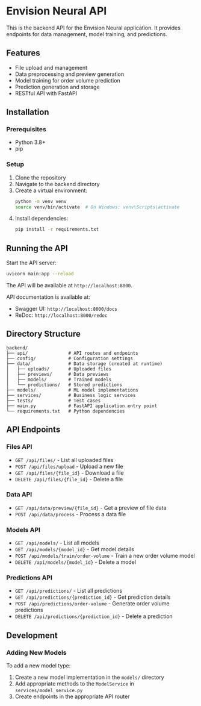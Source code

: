 # Envision Neural API

This is the backend API for the Envision Neural application. It provides endpoints for data management, model training, and predictions.

## Features

- File upload and management
- Data preprocessing and preview generation
- Model training for order volume prediction
- Prediction generation and storage
- RESTful API with FastAPI

## Installation

### Prerequisites

- Python 3.8+
- pip

### Setup

1. Clone the repository
2. Navigate to the backend directory
3. Create a virtual environment:
   ```bash
   python -m venv venv
   source venv/bin/activate  # On Windows: venv\Scripts\activate
   ```
4. Install dependencies:
   ```bash
   pip install -r requirements.txt
   ```

## Running the API

Start the API server:

```bash
uvicorn main:app --reload
```

The API will be available at `http://localhost:8000`.

API documentation is available at:
- Swagger UI: `http://localhost:8000/docs`
- ReDoc: `http://localhost:8000/redoc`

## Directory Structure

```
backend/
├── api/               # API routes and endpoints
├── config/            # Configuration settings
├── data/              # Data storage (created at runtime)
│   ├── uploads/       # Uploaded files
│   ├── previews/      # Data previews
│   ├── models/        # Trained models
│   └── predictions/   # Stored predictions
├── models/            # ML model implementations
├── services/          # Business logic services
├── tests/             # Test cases
├── main.py            # FastAPI application entry point
└── requirements.txt   # Python dependencies
```

## API Endpoints

### Files API

- `GET /api/files/` - List all uploaded files
- `POST /api/files/upload` - Upload a new file
- `GET /api/files/{file_id}` - Download a file
- `DELETE /api/files/{file_id}` - Delete a file

### Data API

- `GET /api/data/preview/{file_id}` - Get a preview of file data
- `POST /api/data/process` - Process a data file

### Models API

- `GET /api/models/` - List all models
- `GET /api/models/{model_id}` - Get model details
- `POST /api/models/train/order-volume` - Train a new order volume model
- `DELETE /api/models/{model_id}` - Delete a model

### Predictions API

- `GET /api/predictions/` - List all predictions
- `GET /api/predictions/{prediction_id}` - Get prediction details
- `POST /api/predictions/order-volume` - Generate order volume predictions
- `DELETE /api/predictions/{prediction_id}` - Delete a prediction

## Development

### Adding New Models

To add a new model type:

1. Create a new model implementation in the `models/` directory
2. Add appropriate methods to the `ModelService` in `services/model_service.py`
3. Create endpoints in the appropriate API router 